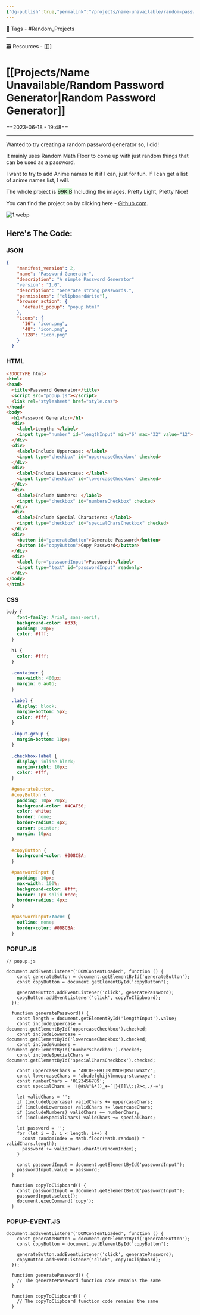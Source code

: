 ```yaml
---
{"dg-publish":true,"permalink":"/projects/name-unavailable/random-password-generator/","noteIcon":"1"}
---
```


🧶 Tags - #Random_Projects 

---
🗃 Resources - [[]]

# [[Projects/Name Unavailable/Random Password Generator\|Random Password Generator]]
==2023-06-18 - 19:48==

---
Wanted to try creating a random password generator so, I did!

It mainly uses Random Math Floor to come up with just random things that can be used as a password.

I want to try to add Anime names to it if I can, just for fun. If I can get a list of anime names list, I will.

The whole project is <mark style="background: #BBFABBA6;">99KiB</mark> Including the images. Pretty Light, Pretty Nice!

You can find the project on by clicking here - [Github.com](https://github.com/ooexiaoo/Password-Generator-Extension).

![1.webp](/img/user/1.webp)

## Here's The Code:
### JSON
```JSON
{
    "manifest_version": 2,
    "name": "Password Generator",
    "description": "A simple Password Generator"
    "version": "1.0",
    "description": "Generate strong passwords.",
    "permissions": ["clipboardWrite"],
    "browser_action": {
      "default_popup": "popup.html"
    },
    "icons": {
      "16": "icon.png",
      "48": "icon.png",
      "128": "icon.png"
    }
  }
```
### HTML
```HTML
<!DOCTYPE html>
<html>
<head>
  <title>Password Generator</title>
  <script src="popup.js"></script>
  <link rel="stylesheet" href="style.css">
</head>
<body>
  <h1>Password Generator</h1>
  <div>
    <label>Length: </label>
    <input type="number" id="lengthInput" min="6" max="32" value="12">
  </div>
  <div>
    <label>Include Uppercase: </label>
    <input type="checkbox" id="uppercaseCheckbox" checked>
  </div>
  <div>
    <label>Include Lowercase: </label>
    <input type="checkbox" id="lowercaseCheckbox" checked>
  </div>
  <div>
    <label>Include Numbers: </label>
    <input type="checkbox" id="numbersCheckbox" checked>
  </div>
  <div>
    <label>Include Special Characters: </label>
    <input type="checkbox" id="specialCharsCheckbox" checked>
  </div>
  <div>
    <button id="generateButton">Generate Password</button>
    <button id="copyButton">Copy Password</button>
  </div>
  <div>
    <label for="passwordInput">Password:</label>
    <input type="text" id="passwordInput" readonly>
  </div>
</body>
</html>
```

### CSS
```CSS
body {
    font-family: Arial, sans-serif;
    background-color: #333;
    padding: 20px;
    color: #fff;
  }
  
  h1 {
    color: #fff;
  }
  
  .container {
    max-width: 400px;
    margin: 0 auto;
  }
  
  .label {
    display: block;
    margin-bottom: 5px;
    color: #fff;
  }
  
  .input-group {
    margin-bottom: 10px;
  }
  
  .checkbox-label {
    display: inline-block;
    margin-right: 10px;
    color: #fff;
  }
  
  #generateButton,
  #copyButton {
    padding: 10px 20px;
    background-color: #4CAF50;
    color: white;
    border: none;
    border-radius: 4px;
    cursor: pointer;
    margin: 10px;
  }
  
  #copyButton {
    background-color: #008CBA;
  }
  
  #passwordInput {
    padding: 10px;
    max-width: 100%;
    background-color: #fff;
    border: 1px solid #ccc;
    border-radius: 4px;
  }
  
  #passwordInput:focus {
    outline: none;
    border-color: #008CBA;
  }
```

### POPUP.JS
```JS
// popup.js

document.addEventListener('DOMContentLoaded', function () {
    const generateButton = document.getElementById('generateButton');
    const copyButton = document.getElementById('copyButton');
  
    generateButton.addEventListener('click', generatePassword);
    copyButton.addEventListener('click', copyToClipboard);
  });
  
  function generatePassword() {
    const length = document.getElementById('lengthInput').value;
    const includeUppercase = document.getElementById('uppercaseCheckbox').checked;
    const includeLowercase = document.getElementById('lowercaseCheckbox').checked;
    const includeNumbers = document.getElementById('numbersCheckbox').checked;
    const includeSpecialChars = document.getElementById('specialCharsCheckbox').checked;
  
    const uppercaseChars = 'ABCDEFGHIJKLMNOPQRSTUVWXYZ';
    const lowercaseChars = 'abcdefghijklmnopqrstuvwxyz';
    const numberChars = '0123456789';
    const specialChars = '!@#$%^&*()_+~`|}{[]\\:;?><,./-=';
  
    let validChars = '';
    if (includeUppercase) validChars += uppercaseChars;
    if (includeLowercase) validChars += lowercaseChars;
    if (includeNumbers) validChars += numberChars;
    if (includeSpecialChars) validChars += specialChars;
  
    let password = '';
    for (let i = 0; i < length; i++) {
      const randomIndex = Math.floor(Math.random() * validChars.length);
      password += validChars.charAt(randomIndex);
    }
  
    const passwordInput = document.getElementById('passwordInput');
    passwordInput.value = password;
  }
  
  function copyToClipboard() {
    const passwordInput = document.getElementById('passwordInput');
    passwordInput.select();
    document.execCommand('copy');
  }
```

### POPUP-EVENT.JS
```JS
document.addEventListener('DOMContentLoaded', function () {
    const generateButton = document.getElementById('generateButton');
    const copyButton = document.getElementById('copyButton');
  
    generateButton.addEventListener('click', generatePassword);
    copyButton.addEventListener('click', copyToClipboard);
  });
  
  function generatePassword() {
    // The generatePassword function code remains the same
  }
  
  function copyToClipboard() {
    // The copyToClipboard function code remains the same
  }
```